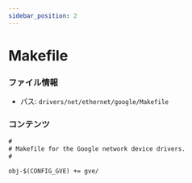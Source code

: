 ```yaml
---
sidebar_position: 2
---
```

# Makefile

### ファイル情報

- パス: `drivers/net/ethernet/google/Makefile`

### コンテンツ

```txt
#
# Makefile for the Google network device drivers.
#

obj-$(CONFIG_GVE) += gve/

```
